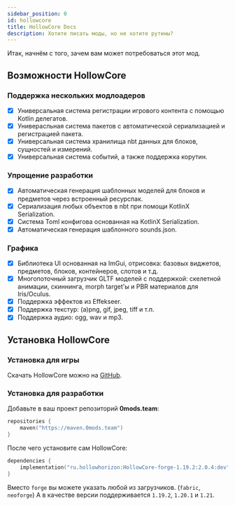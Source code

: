 ```yaml
---
sidebar_position: 0
id: hollowcore
title: HollowCore Docs
description: Хотите писать моды, но не хотите рутины?
---
```


Итак, начнём с того, зачем вам может потребоваться этот мод.

## Возможности HollowCore

### Поддержка нескольких модлоадеров
- [x] Универсальная система регистрации игрового контента с помощью Kotlin делегатов.
- [x] Универасльная система пакетов с автоматической сериализацией и регистрацией пакета.
- [x] Универсальная система хранилища nbt данных для блоков, сущностей и измерений.
- [x] Универсальная система событий, а также поддержка корутин.

### Упрощение разработки
- [x] Автоматическая генерация шаблонных моделей для блоков и предметов через встроенный ресурспак.
- [x] Сериализация любых объектов в nbt при помощи KotlinX Serialization.
- [x] Система Toml конфигова основанная на KotlinX Serialization.
- [x] Автоматическая генерация шаблонного sounds.json.

### Графика
- [x] Библиотека UI основанная на ImGui, отрисовка: базовых виджетов, предметов, блоков, контейнеров, слотов и т.д.
- [x] Многопоточный загрузчик GLTF моделей с поддержкой: скелетной анимации, скиннинга, morph target'ы и PBR материалов для Iris/Oculus.
- [x] Поддержка эффектов из Effekseer.
- [x] Поддержка текстур: (a)png, gif, jpeg, tiff и т.п.
- [x] Поддержка аудио: ogg, wav и mp3.

## Установка HollowCore

### Установка для игры

Скачать HollowCore можно на [GitHub](https://github.com/HollowHorizon/HollowCore/releases).

### Установка для разработки

Добавьте в ваш проект репозиторий **0mods.team**:
```kotlin
repositories {
    maven("https://maven.0mods.team")
}
```

После чего установите сам HollowCore:
```kotlin
dependencies {
    implementation("ru.hollowhorizon:HollowCore-forge-1.19.2:2.0.4:dev")
}
```

Вместо `forge` вы можете указать любой из загрузчиков. (`fabric`, `neoforge`)
А в качестве версии поддерживается `1.19.2`, `1.20.1` и `1.21`.
